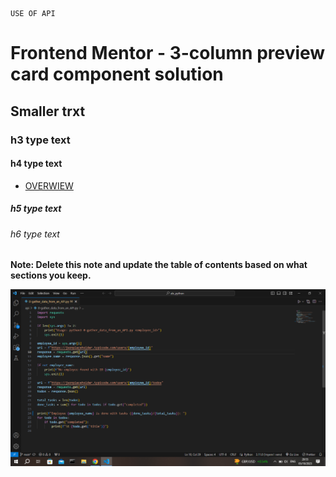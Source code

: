     USE OF API

# Frontend Mentor - 3-column preview card component solution
## Smaller trxt
### h3 type text
#### h4 type text

- [OVERWIEW](#overview)
##### h5 type text

###### h6 type text

**Note: Delete this note and update the table of contents based on what sections you keep.**

![](Screenshot(224).png)
